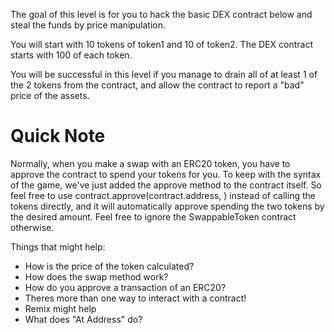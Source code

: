 The goal of this level is for you to hack the basic DEX contract below and steal the funds by price manipulation.

You will start with 10 tokens of token1 and 10 of token2. The DEX contract starts with 100 of each token.

You will be successful in this level if you manage to drain all of at least 1 of the 2 tokens from the contract, and allow the contract to report a "bad" price of the assets.

# Quick Note

Normally, when you make a swap with an ERC20 token, you have to approve the contract to spend your tokens for you. To keep with the syntax of the game, we've just added the approve method to the contract itself. So feel free to use contract.approve(contract.address, <uint amount>) instead of calling the tokens directly, and it will automatically approve spending the two tokens by the desired amount. Feel free to ignore the SwappableToken contract otherwise.

  Things that might help:

+ How is the price of the token calculated?
+ How does the swap method work?
+ How do you approve a transaction of an ERC20?
+ Theres more than one way to interact with a contract!
+ Remix might help
+ What does "At Address" do?